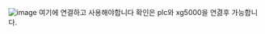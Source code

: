 ![image](https://github.com/user-attachments/assets/30d8cdeb-2ad9-4e6f-bb8f-ff41b4afaf61)
여기에 연결하고 사용해야합니다
확인은 plc와 xg5000을 연겷후 가능합니다.
